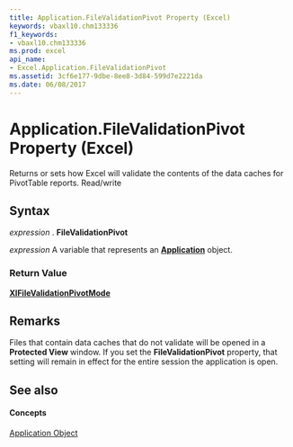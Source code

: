 ```yaml
---
title: Application.FileValidationPivot Property (Excel)
keywords: vbaxl10.chm133336
f1_keywords:
- vbaxl10.chm133336
ms.prod: excel
api_name:
- Excel.Application.FileValidationPivot
ms.assetid: 3cf6e177-9dbe-8ee8-3d84-599d7e2221da
ms.date: 06/08/2017
---
```



# Application.FileValidationPivot Property (Excel)

Returns or sets how Excel will validate the contents of the data caches for PivotTable reports. Read/write


## Syntax

 _expression_ . **FileValidationPivot**

 _expression_ A variable that represents an **[Application](application-object-excel.md)** object.


### Return Value

 **[XlFileValidationPivotMode](xlfilevalidationpivotmode-enumeration-excel.md)**


## Remarks

Files that contain data caches that do not validate will be opened in a **Protected View** window. If you set the **FileValidationPivot** property, that setting will remain in effect for the entire session the application is open.


## See also


#### Concepts


[Application Object](application-object-excel.md)

